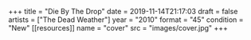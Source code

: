 +++
title = "Die By The Drop"
date = 2019-11-14T21:17:03
draft = false
artists = ["The Dead Weather"]
year = "2010"
format = "45"
condition = "New"
[[resources]]
  name = "cover"
  src = "images/cover.jpg"
+++
